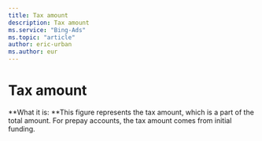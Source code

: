 ```yaml
---
title: Tax amount
description: Tax amount
ms.service: "Bing-Ads"
ms.topic: "article"
author: eric-urban
ms.author: eur
---
```


# Tax amount

**What it is: **This figure represents the tax amount, which is a part of the total amount. For prepay accounts, the tax amount comes from initial funding.


